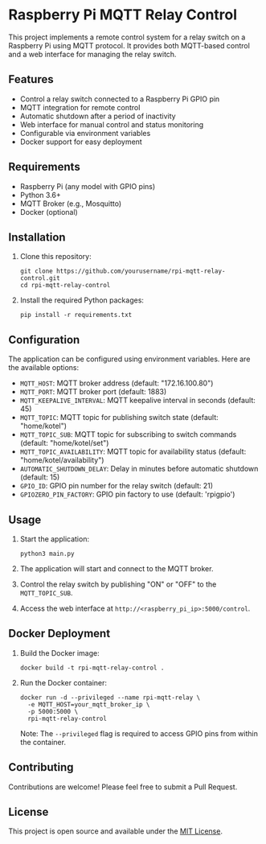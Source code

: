 # Raspberry Pi MQTT Relay Control

This project implements a remote control system for a relay switch on a Raspberry Pi using MQTT protocol. It provides both MQTT-based control and a web interface for managing the relay switch.

## Features

- Control a relay switch connected to a Raspberry Pi GPIO pin
- MQTT integration for remote control
- Automatic shutdown after a period of inactivity
- Web interface for manual control and status monitoring
- Configurable via environment variables
- Docker support for easy deployment

## Requirements

- Raspberry Pi (any model with GPIO pins)
- Python 3.6+
- MQTT Broker (e.g., Mosquitto)
- Docker (optional)

## Installation

1. Clone this repository:
   ```
   git clone https://github.com/yourusername/rpi-mqtt-relay-control.git
   cd rpi-mqtt-relay-control
   ```

2. Install the required Python packages:
   ```
   pip install -r requirements.txt
   ```

## Configuration

The application can be configured using environment variables. Here are the available options:

- `MQTT_HOST`: MQTT broker address (default: "172.16.100.80")
- `MQTT_PORT`: MQTT broker port (default: 1883)
- `MQTT_KEEPALIVE_INTERVAL`: MQTT keepalive interval in seconds (default: 45)
- `MQTT_TOPIC`: MQTT topic for publishing switch state (default: "home/kotel")
- `MQTT_TOPIC_SUB`: MQTT topic for subscribing to switch commands (default: "home/kotel/set")
- `MQTT_TOPIC_AVAILABILITY`: MQTT topic for availability status (default: "home/kotel/availability")
- `AUTOMATIC_SHUTDOWN_DELAY`: Delay in minutes before automatic shutdown (default: 15)
- `GPIO_ID`: GPIO pin number for the relay switch (default: 21)
- `GPIOZERO_PIN_FACTORY`: GPIO pin factory to use (default: 'rpigpio')

## Usage

1. Start the application:
   ```
   python3 main.py
   ```

2. The application will start and connect to the MQTT broker.

3. Control the relay switch by publishing "ON" or "OFF" to the `MQTT_TOPIC_SUB`.

4. Access the web interface at `http://<raspberry_pi_ip>:5000/control`.

## Docker Deployment

1. Build the Docker image:
   ```
   docker build -t rpi-mqtt-relay-control .
   ```

2. Run the Docker container:
   ```
   docker run -d --privileged --name rpi-mqtt-relay \
     -e MQTT_HOST=your_mqtt_broker_ip \
     -p 5000:5000 \
     rpi-mqtt-relay-control
   ```

   Note: The `--privileged` flag is required to access GPIO pins from within the container.

## Contributing

Contributions are welcome! Please feel free to submit a Pull Request.

## License

This project is open source and available under the [MIT License](LICENSE).
